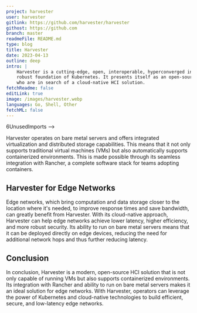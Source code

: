 ```yaml
---
project: harvester
user: harvester
gitlink: https://github.com/harvester/harvester
githost: https://github.com
branch: master
readmeFile: README.md
type: blog
title: Harvester
date: 2023-04-13
outline: deep
intro: |
    Harvester is a cutting-edge, open, interoperable, hyperconverged infrastructure (HCI) solution that is built on the
    robust foundation of Kubernetes. It presents itself as an open-source alternative specifically designed for operators
    who are in search of a cloud-native HCI solution.
fetchReadme: false
editLink: true
image: /images/harvester.webp
languages: Go, Shell, Other
fetchML: false
---
```

<!--suppress CheckEmptyScriptTag, CheckEmptyScriptTag, HtmlUnknownAttribute, ES6UnusedImports -->6UnusedImports -->
<script setup>
 import ArticleItem from '/components/ArticleItem.vue';
 import ArticleFooter from '/components/ArticleFooter.vue';
</script>
<ArticleItem :frontmatter="$frontmatter"/>

Harvester operates on bare metal servers and offers integrated virtualization and distributed storage capabilities. This
means that it not only supports traditional virtual machines (VMs) but also automatically supports containerized
environments. This is made possible through its seamless integration with Rancher, a complete software stack for teams
adopting containers.

## Harvester for Edge Networks

Edge networks, which bring computation and data storage closer to the location where it's needed, to improve response
times and save bandwidth, can greatly benefit from Harvester. With its cloud-native approach, Harvester can help edge
networks achieve lower latency, higher efficiency, and more robust security. Its ability to run on bare metal servers
means that it can be deployed directly on edge devices, reducing the need for additional network hops and thus further
reducing latency.

## Conclusion

In conclusion, Harvester is a modern, open-source HCI solution that is not only capable of running VMs but also supports
containerized environments. Its integration with Rancher and ability to run on bare metal servers makes it an ideal
solution for edge networks. With Harvester, operators can leverage the power of Kubernetes and cloud-native technologies
to build efficient, secure, and low-latency edge networks.

<ArticleFooter :frontmatter="$frontmatter"/>
